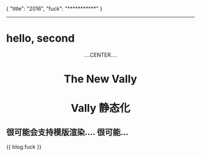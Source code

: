 {
	"title": "2016",
	"fuck": "***********"
}

------

# hello, second 

<center>....CENTER....</center>

<center>
	<h1>The New Vally</h1>
	<h1>Vally 静态化</h1>
</center>

## 很可能会支持模版渲染....  很可能... 
{{ blog.fuck }}

